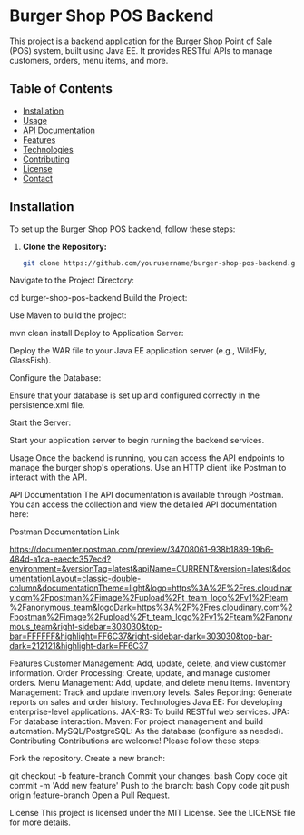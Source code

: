 # Burger Shop POS Backend

This project is a backend application for the Burger Shop Point of Sale (POS) system, built using Java EE. It provides RESTful APIs to manage customers, orders, menu items, and more.

## Table of Contents
- [Installation](#installation)
- [Usage](#usage)
- [API Documentation](#api-documentation)
- [Features](#features)
- [Technologies](#technologies)
- [Contributing](#contributing)
- [License](#license)
- [Contact](#contact)

## Installation

To set up the Burger Shop POS backend, follow these steps:

1. **Clone the Repository:**

   ```bash
   git clone https://github.com/yourusername/burger-shop-pos-backend.git
Navigate to the Project Directory:


cd burger-shop-pos-backend
Build the Project:

Use Maven to build the project:


mvn clean install
Deploy to Application Server:

Deploy the WAR file to your Java EE application server (e.g., WildFly, GlassFish).

Configure the Database:

Ensure that your database is set up and configured correctly in the persistence.xml file.

Start the Server:

Start your application server to begin running the backend services.

Usage
Once the backend is running, you can access the API endpoints to manage the burger shop's operations. Use an HTTP client like Postman to interact with the API.

API Documentation
The API documentation is available through Postman. You can access the collection and view the detailed API documentation here:

Postman Documentation Link 

https://documenter.postman.com/preview/34708061-938b1889-19b6-484d-a1ca-eaecfc357ecd?environment=&versionTag=latest&apiName=CURRENT&version=latest&documentationLayout=classic-double-column&documentationTheme=light&logo=https%3A%2F%2Fres.cloudinary.com%2Fpostman%2Fimage%2Fupload%2Ft_team_logo%2Fv1%2Fteam%2Fanonymous_team&logoDark=https%3A%2F%2Fres.cloudinary.com%2Fpostman%2Fimage%2Fupload%2Ft_team_logo%2Fv1%2Fteam%2Fanonymous_team&right-sidebar=303030&top-bar=FFFFFF&highlight=FF6C37&right-sidebar-dark=303030&top-bar-dark=212121&highlight-dark=FF6C37

Features
Customer Management: Add, update, delete, and view customer information.
Order Processing: Create, update, and manage customer orders.
Menu Management: Add, update, and delete menu items.
Inventory Management: Track and update inventory levels.
Sales Reporting: Generate reports on sales and order history.
Technologies
Java EE: For developing enterprise-level applications.
JAX-RS: To build RESTful web services.
JPA: For database interaction.
Maven: For project management and build automation.
MySQL/PostgreSQL: As the database (configure as needed).
Contributing
Contributions are welcome! Please follow these steps:

Fork the repository.
Create a new branch:

git checkout -b feature-branch
Commit your changes:
bash
Copy code
git commit -m 'Add new feature'
Push to the branch:
bash
Copy code
git push origin feature-branch
Open a Pull Request.

License
This project is licensed under the MIT License. See the LICENSE file for more details.

